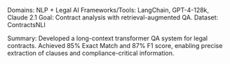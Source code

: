 Domains: NLP + Legal AI
Frameworks/Tools: LangChain, GPT-4-128k, Claude 2.1
Goal: Contract analysis with retrieval-augmented QA.
Dataset: ContractsNLI

Summary: Developed a long-context transformer QA system for legal contracts. Achieved 85% Exact Match and 87% F1 score, enabling precise extraction of clauses and compliance-critical information.
